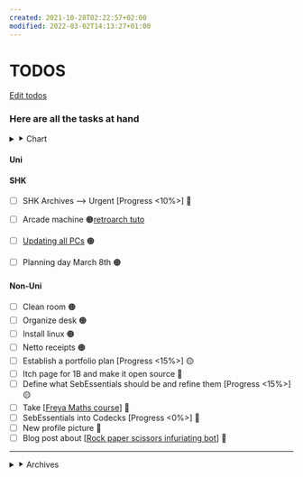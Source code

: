 ```yaml
---
created: 2021-10-28T02:22:57+02:00
modified: 2022-03-02T14:13:27+01:00
---
```


# TODOS

[Edit todos](https://github.com/Glaas/RadWeb/edit/master/todo.md)

### Here are all the tasks at hand

<details>

<summary> ⯈ Chart</summary>

- [ ] -- Pending

✅ - Done  
🔴 - Urgent  
🟠 - Almost urgent  
🟡 - Not urgent  
🔵 - Long term

</details>

<div class="box">

#### Uni


</div>

<div class="box">

#### SHK

- [ ] SHK Archives --> Urgent [Progress <10%>] 🔴  
- [ ] Arcade machine 🟠[retroarch tuto](https://www.howtogeek.com/260274/how-to-set-up-retroarch-the-ultimate-all-in-one-retro-games-emulator/)

- [ ] [Updating all PCs](https://teams.microsoft.com/l/message/19:3708c917a44c44b0b33e0b7b31607236@thread.skype/1645793106624?tenantId=b4b62109-b5e5-499a-a5da-97f68d962343&groupId=a987bfb2-9054-4e9c-9bd1-1a2864a93c08&parentMessageId=1645793106624&teamName=GD%20Orga&channelName=SHK%20BER&createdTime=1645793106624) 🟠
- [ ] Planning day March 8th 🟠

</div>

<div class="box">

#### Non-Uni

- [ ] Clean room 🟠
- [ ] Organize desk 🟠
- [ ] Install linux 🟠
- [ ] Netto receipts 🟠
- [ ] Establish a portfolio plan [Progress <15%>] 🟡
- [ ] Itch page for 1B and make it open source 🔵
- [ ] Define what SebEssentials should be and refine them [Progress <15%>] 🟡
- [ ] Take [[Freya Maths course]] 🔵
- [ ] SebEssentials into Codecks [Progress <0%>] 🔵
- [ ] New profile picture 🔵
- [ ] Blog post about [[Rock paper scissors infuriating bot]] 🔵

</div>

---

<details>
<summary>⯈ Archives</summary>

<div class="grey">

  
- [x] Updating <a href="https://teams.microsoft.com/l/message/19:3708c917a44c44b0b33e0b7b31607236@thread.skype/1645792796970?tenantId=b4b62109-b5e5-499a-a5da-97f68d962343&groupId=a987bfb2-9054-4e9c-9bd1-1a2864a93c08&parentMessageId=1645792796970&teamName=GD%20Orga&channelName=SHK%20BER&createdTime=1645792796970">Credits the game</a> 🟠 
  
- [x] Reply to work extension email and sign contract 🔴  
  
- [x] Updating [Unity Templates](https://teams.microsoft.com/l/message/19:3708c917a44c44b0b33e0b7b31607236@thread.skype/1645793014517?tenantId=b4b62109-b5e5-499a-a5da-97f68d962343&groupId=a987bfb2-9054-4e9c-9bd1-1a2864a93c08&parentMessageId=1645793014517&teamName=GD%20Orga&channelName=SHK%20BER&createdTime=1645793014517) 🟠  
  
- [x] Register for classes 🔴  
- [x] Make todo list website prettier and more organized 🔵  
- [x] Message to Danae 🟠  
- [x] Pay rent 🔴  
- [x] Appeler mamie Enza pour chèque 🔴  
- [✅] Fetch Semesterticket 🟠  
- [✅ ] Go to Muji 🟡  
- [✅] Go to Samsung 🟡  
- Regarder les salles d'escalade a Berlin  

- ✅ Tools and Technology platformer --> Feb 1st [Progress <100%>]
- ✅ Tools and technology documentation --> Feb 1st [Progress <100%>]
- ✅ SHK Arcade --> Jan 19th [Progress <0%>]
- ✅ SHK Flaschenposte --> Jan 19th [Progress <50%>]

---

- ✅ Remote Controlled process journal --> Feb 1st [Progress <100%>]
- ✅ Remote Controlled design feature --> Jan 18th [Progress <100%>]
- ✅ Remote controlled; prepare argumentation for grading talks --> Jan 25th [Progress <100%>]

---

- ✅ Juice process journal --> Feb 1st [Progress <70%>]
- ✅ Juice progress --> Jan 20th [Progress <100%>]
- ✅ Juice presentation --> Jan 25th, 16:00 [Progress <20%>]
- ✅ Seminar paper on the Humboldt Forum --> Feb 1st [Progress <100%>]

</div>

</details>

[//begin]: # "Autogenerated link references for markdown compatibility"
[Freya Maths course]: <Technical tools and things/Maths/Freya Maths course.md> "Freya Maths course"
[Rock paper scissors infuriating bot]: <Rock paper scissors infuriating bot.md> "Rock paper scissors infuriating bot"
[//end]: # "Autogenerated link references"
